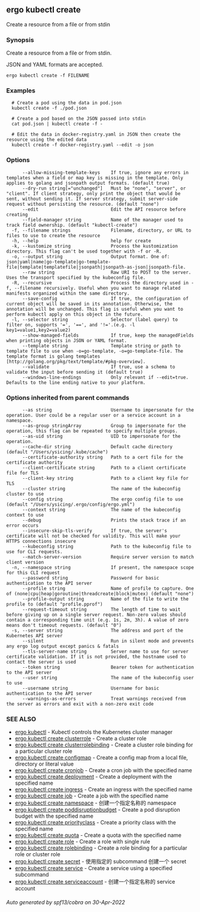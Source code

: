 ## ergo kubectl create

Create a resource from a file or from stdin

### Synopsis

Create a resource from a file or from stdin.

 JSON and YAML formats are accepted.

```
ergo kubectl create -f FILENAME
```

### Examples

```
  # Create a pod using the data in pod.json
  kubectl create -f ./pod.json
  
  # Create a pod based on the JSON passed into stdin
  cat pod.json | kubectl create -f -
  
  # Edit the data in docker-registry.yaml in JSON then create the resource using the edited data
  kubectl create -f docker-registry.yaml --edit -o json
```

### Options

```
      --allow-missing-template-keys    If true, ignore any errors in templates when a field or map key is missing in the template. Only applies to golang and jsonpath output formats. (default true)
      --dry-run string[="unchanged"]   Must be "none", "server", or "client". If client strategy, only print the object that would be sent, without sending it. If server strategy, submit server-side request without persisting the resource. (default "none")
      --edit                           Edit the API resource before creating
      --field-manager string           Name of the manager used to track field ownership. (default "kubectl-create")
  -f, --filename strings               Filename, directory, or URL to files to use to create the resource
  -h, --help                           help for create
  -k, --kustomize string               Process the kustomization directory. This flag can't be used together with -f or -R.
  -o, --output string                  Output format. One of: json|yaml|name|go-template|go-template-file|template|templatefile|jsonpath|jsonpath-as-json|jsonpath-file.
      --raw string                     Raw URI to POST to the server.  Uses the transport specified by the kubeconfig file.
  -R, --recursive                      Process the directory used in -f, --filename recursively. Useful when you want to manage related manifests organized within the same directory.
      --save-config                    If true, the configuration of current object will be saved in its annotation. Otherwise, the annotation will be unchanged. This flag is useful when you want to perform kubectl apply on this object in the future.
  -l, --selector string                Selector (label query) to filter on, supports '=', '==', and '!='.(e.g. -l key1=value1,key2=value2)
      --show-managed-fields            If true, keep the managedFields when printing objects in JSON or YAML format.
      --template string                Template string or path to template file to use when -o=go-template, -o=go-template-file. The template format is golang templates [http://golang.org/pkg/text/template/#pkg-overview].
      --validate                       If true, use a schema to validate the input before sending it (default true)
      --windows-line-endings           Only relevant if --edit=true. Defaults to the line ending native to your platform.
```

### Options inherited from parent commands

```
      --as string                      Username to impersonate for the operation. User could be a regular user or a service account in a namespace.
      --as-group stringArray           Group to impersonate for the operation, this flag can be repeated to specify multiple groups.
      --as-uid string                  UID to impersonate for the operation.
      --cache-dir string               Default cache directory (default "/Users/ysicing/.kube/cache")
      --certificate-authority string   Path to a cert file for the certificate authority
      --client-certificate string      Path to a client certificate file for TLS
      --client-key string              Path to a client key file for TLS
      --cluster string                 The name of the kubeconfig cluster to use
      --config string                  The ergo config file to use (default "/Users/ysicing/.ergo/config/ergo.yml")
      --context string                 The name of the kubeconfig context to use
      --debug                          Prints the stack trace if an error occurs
      --insecure-skip-tls-verify       If true, the server's certificate will not be checked for validity. This will make your HTTPS connections insecure
      --kubeconfig string              Path to the kubeconfig file to use for CLI requests.
      --match-server-version           Require server version to match client version
  -n, --namespace string               If present, the namespace scope for this CLI request
      --password string                Password for basic authentication to the API server
      --profile string                 Name of profile to capture. One of (none|cpu|heap|goroutine|threadcreate|block|mutex) (default "none")
      --profile-output string          Name of the file to write the profile to (default "profile.pprof")
      --request-timeout string         The length of time to wait before giving up on a single server request. Non-zero values should contain a corresponding time unit (e.g. 1s, 2m, 3h). A value of zero means don't timeout requests. (default "0")
  -s, --server string                  The address and port of the Kubernetes API server
      --silent                         Run in silent mode and prevents any ergo log output except panics & fatals
      --tls-server-name string         Server name to use for server certificate validation. If it is not provided, the hostname used to contact the server is used
      --token string                   Bearer token for authentication to the API server
      --user string                    The name of the kubeconfig user to use
      --username string                Username for basic authentication to the API server
      --warnings-as-errors             Treat warnings received from the server as errors and exit with a non-zero exit code
```

### SEE ALSO

* [ergo kubectl](ergo_kubectl.md)	 - Kubectl controls the Kubernetes cluster manager
* [ergo kubectl create clusterrole](ergo_kubectl_create_clusterrole.md)	 - Create a cluster role
* [ergo kubectl create clusterrolebinding](ergo_kubectl_create_clusterrolebinding.md)	 - Create a cluster role binding for a particular cluster role
* [ergo kubectl create configmap](ergo_kubectl_create_configmap.md)	 - Create a config map from a local file, directory or literal value
* [ergo kubectl create cronjob](ergo_kubectl_create_cronjob.md)	 - Create a cron job with the specified name
* [ergo kubectl create deployment](ergo_kubectl_create_deployment.md)	 - Create a deployment with the specified name
* [ergo kubectl create ingress](ergo_kubectl_create_ingress.md)	 - Create an ingress with the specified name
* [ergo kubectl create job](ergo_kubectl_create_job.md)	 - Create a job with the specified name
* [ergo kubectl create namespace](ergo_kubectl_create_namespace.md)	 - 创建一个指定名称的 namespace
* [ergo kubectl create poddisruptionbudget](ergo_kubectl_create_poddisruptionbudget.md)	 - Create a pod disruption budget with the specified name
* [ergo kubectl create priorityclass](ergo_kubectl_create_priorityclass.md)	 - Create a priority class with the specified name
* [ergo kubectl create quota](ergo_kubectl_create_quota.md)	 - Create a quota with the specified name
* [ergo kubectl create role](ergo_kubectl_create_role.md)	 - Create a role with single rule
* [ergo kubectl create rolebinding](ergo_kubectl_create_rolebinding.md)	 - Create a role binding for a particular role or cluster role
* [ergo kubectl create secret](ergo_kubectl_create_secret.md)	 - 使用指定的 subcommand 创建一个 secret
* [ergo kubectl create service](ergo_kubectl_create_service.md)	 - Create a service using a specified subcommand
* [ergo kubectl create serviceaccount](ergo_kubectl_create_serviceaccount.md)	 - 创建一个指定名称的 service account

###### Auto generated by spf13/cobra on 30-Apr-2022
